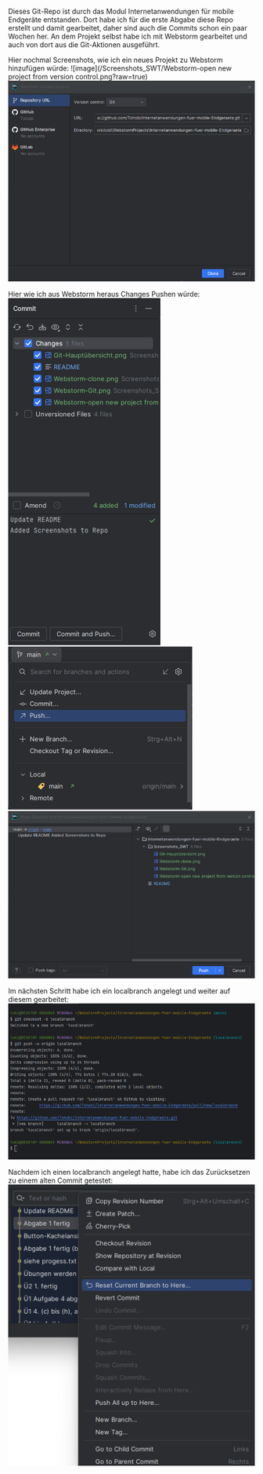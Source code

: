 Dieses Git-Repo ist durch das Modul Internetanwendungen für mobile Endgeräte entstanden.
Dort habe ich für die erste Abgabe diese Repo erstellt und damit gearbeitet, daher sind auch die Commits schon ein paar Wochen her.
An dem Projekt selbst habe ich mit Webstorm gearbeitet und auch von dort aus die Git-Aktionen ausgeführt.

Hier nochmal Screenshots, wie ich ein neues Projekt zu Webstorm hinzufügen würde:
![image](/Screenshots_SWT/Webstorm-open new project from version control.png?raw=true)
![image](/Screenshots_SWT/Webstorm-clone.png?raw=true)

Hier wie ich aus Webstorm heraus Changes Pushen würde:
![image](/Screenshots_SWT/Webstorm-Commit.png?raw=true)
![image](/Screenshots_SWT/Webstorm-Push.png?raw=true)
![image](/Screenshots_SWT/Webstorm-Push2.png?raw=true)

Im nächsten Schritt habe ich ein localbranch angelegt und weiter auf diesem gearbeitet:
![image](/Screenshots_SWT/Webstorm-push%20local%20branch1.png?raw=true)

Nachdem ich einen localbranch angelegt hatte, habe ich das Zurücksetzen zu einem alten Commit getestet:
![image](/Screenshots_SWT/Webstorm-Zuuecksetzen%20zu%20alten%20commit.png?raw=true)

